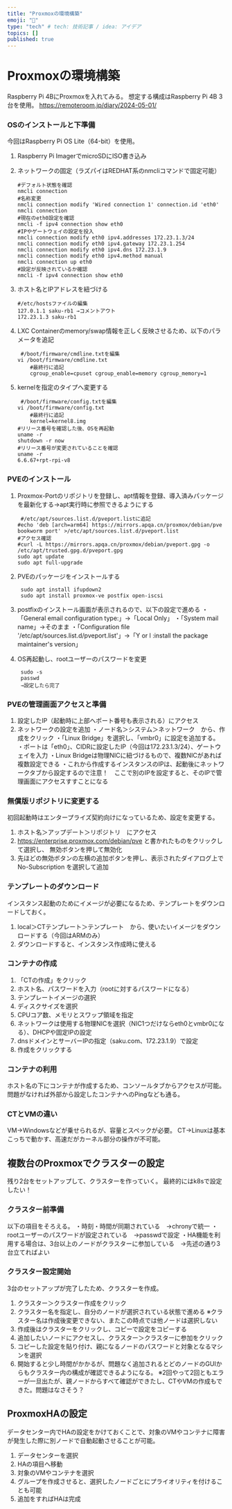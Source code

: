 ```yaml
---
title: "Proxmoxの環境構築"
emoji: "🎉"
type: "tech" # tech: 技術記事 / idea: アイデア
topics: []
published: true
---
```

# Proxmoxの環境構築
Raspberry Pi 4BにProxmoxを入れてみる。
想定する構成はRaspberry Pi 4B 3台を使用。
https://remoteroom.jp/diary/2024-05-01/

### OSのインストールと下準備
今回はRaspberry Pi OS Lite（64-bit）を使用。

1. Raspberry Pi ImagerでmicroSDにISO書き込み
2. ネットワークの固定（ラズパイはREDHAT系のnmcliコマンドで固定可能）

       #デフォルト状態を確認
       nmcli connection
       #名称変更
       nmcli connection modify 'Wired connection 1' connection.id 'eth0'
       nmcli connection
       #現在のeth0設定を確認
       nmcli -f ipv4 connection show eth0
       #IPやゲートウェイの設定を投入
       nmcli connection modify eth0 ipv4.addresses 172.23.1.3/24
       nmcli connection modify eth0 ipv4.gateway 172.23.1.254
       nmcli connection modify eth0 ipv4.dns 172.23.1.9
       nmcli connection modify eth0 ipv4.method manual
       nmcli connection up eth0
       #設定が反映されているか確認
       nmcli -f ipv4 connection show eth0

3. ホスト名とIPアドレスを紐づける

       #/etc/hostsファイルの編集
       127.0.1.1 saku-rb1 →コメントアウト
       172.23.1.3 saku-rb1
   
4. LXC Containerのmemory/swap情報を正しく反映させるため、以下のパラメータを追記

        #/boot/firmware/cmdline.txtを編集
       vi /boot/firmware/cmdline.txt
           #最終行に追記
           cgroup_enable=cpuset cgroup_enable=memory cgroup_memory=1

5. kernelを指定のタイプへ変更する

        #/boot/firmware/config.txtを編集
       vi /boot/firmware/config.txt
           #最終行に追記
           kernel=kernel8.img
       #リリース番号を確認した後、OSを再起動
       uname -r
       shutdown -r now
       #リリース番号が変更されていることを確認
       uname -r
       6.6.67+rpt-rpi-v8

### PVEのインストール
1. Proxmox-Portのリポジトリを登録し、apt情報を登録、導入済みパッケージを最新化する→apt実行時に参照できるようにする

        #/etc/apt/sources.list.d/pveport.listに追記
       #echo 'deb [arch=arm64] https://mirrors.apqa.cn/proxmox/debian/pve bookworm port' >/etc/apt/sources.list.d/pveport.list
       #アクセス確認
       #curl -L https://mirrors.apqa.cn/proxmox/debian/pveport.gpg -o /etc/apt/trusted.gpg.d/pveport.gpg
       sudo apt update
       sudo apt full-upgrade

2. PVEのパッケージをインストールする

        sudo apt install ifupdown2
        sudo apt install proxmox-ve postfix open-iscsi

3. postfixのインストール画面が表示されるので、以下の設定で進める
    ・「General email configuration type:」→「Local Only」
    ・「System mail name」→そのまま
    ・「Configuration file '/etc/apt/sources.list.d/pveport.list'」→「Y or l :install the package maintainer's version」

4. OS再起動し、rootユーザーのパスワードを変更

        sudo -s
        passwd
        →設定したら完了

### PVEの管理画面アクセスと準備
1. 設定したIP（起動時に上部へポート番号も表示される）にアクセス
2. ネットワークの設定を追加
   ・ノード名＞システム＞ネットワーク　から、作成をクリック
   ・「Linux Bridge」を選択し、「vmbr0」に設定を追加する。
   ・ポートは「eth0」、CIDRに設定したIP（今回は172.23.1.3/24）、ゲートウェイを入力
   ・Linux Bridgeは物理NICに紐づけるもので、複数NICがあれば複数設定できる
   ・これから作成するインスタンスのIPは、起動後にネットワークタブから設定するので注意！　ここで別のIPを設定すると、そのIPで管理画面にアクセスすすことになる

### 無償版リポジトリに変更する
初回起動時はエンタープライズ契約向けになっているため、設定を変更する。
1. ホスト名＞アップデート＞リポジトリ　にアクセス
2. https://enterprise.proxmox.com/debian/pve と書かれたものをクリックして選択し、 無効ボタンを押して無効化
3. 先ほどの無効ボタンの左横の追加ボタンを押し、表示されたダイアログ上で No-Subscription を選択して追加

### テンプレートのダウンロード
インスタンス起動のためにイメージが必要になるため、テンプレートをダウンロードしておく。
1. local＞CTテンプレート＞テンプレート　から、使いたいイメージをダウンロードする（今回はARMのみ）
2. ダウンロードすると、インスタンス作成時に使える

### コンテナの作成
1. 「CTの作成」をクリック
2. ホスト名、パスワードを入力（rootに対するパスワードになる）
3. テンプレートイメージの選択
4. ディスクサイズを選択
5. CPUコア数、メモリとスワップ領域を指定
6. ネットワークは使用する物理NICを選択（NIC1つだけならeth0とvmbr0になる）、DHCPや固定IPの設定
7. dnsドメインとサーバーIPの指定（saku.com、172.23.1.9）で設定
8. 作成をクリックする

### コンテナの利用
ホスト名の下にコンテナが作成するため、コンソールタブからアクセスが可能。
問題がなければ外部から設定したコンテナへのPingなども通る。

### CTとVMの違い
VM→Windowsなどが乗せられるが、容量とスペックが必要。
CT→Linuxは基本こっちで動かす、高速だがカーネル部分の操作が不可能。

## 複数台のProxmoxでクラスターの設定
残り2台をセットアップして、クラスターを作っていく。
最終的にはk8sで設定したい！

### クラスター前準備
以下の項目をそろえる。
・時刻・時間が同期されている　→chronyで統一
・rootユーザーのパスワードが設定されている　→passwdで設定
・HA機能を利用する場合は、3台以上のノードがクラスターに参加している　→先述の通り3台立てればよい

### クラスター設定開始
3台のセットアップが完了したため、クラスターを作成。

1. クラスター＞クラスター作成をクリック
2. クラスター名を指定し、自分のノードが選択されている状態で進める
    ※クラスター名は作成後変更できない、またこの時点では他ノードは選択しない
3. 作成後はクラスターをクリックし、コピーで設定をコピーする
4. 追加したいノードにアクセスし、クラスター＞クラスターに参加をクリック
5. コピーした設定を貼り付け、親になるノードのパスワードと対象となるマシンを選択
6. 開始すると少し時間がかかるが、問題なく追加されるとどのノードのGUIからもクラスター内の構成が確認できるようになる。
    ※2回やって2回ともエラーが一旦出たが、親ノードからすべて確認ができたし、CTやVMの作成もできた。問題はなさそう？

## ProxmoxHAの設定
データセンター内でHAの設定をかけておくことで、対象のVMやコンテナに障害が発生した際に別ノードで自動起動させることが可能。

1. データセンターを選択
2. HAの項目へ移動
3. 対象のVMやコンテナを選択
4. グループを作成させると、選択したノードごとにプライオリティを付けることも可能
5. 追加をすればHAは完成